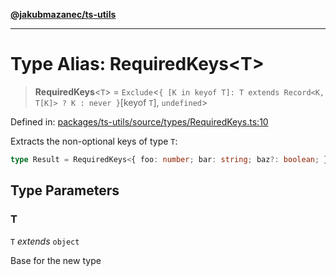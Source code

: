 [**@jakubmazanec/ts-utils**](../README.md)

---

# Type Alias: RequiredKeys\<T\>

> **RequiredKeys**\<`T`\> =
> `Exclude`\<`{ [K in keyof T]: T extends Record<K, T[K]> ? K : never }`\[keyof `T`\], `undefined`\>

Defined in:
[packages/ts-utils/source/types/RequiredKeys.ts:10](https://github.com/jakubmazanec/tools/blob/a9ba87d349a220bbed24d161794f90a6ba6009e5/packages/ts-utils/source/types/RequiredKeys.ts#L10)

Extracts the non-optional keys of type `T`:

```TypeScript
type Result = RequiredKeys<{ foo: number; bar: string; baz?: boolean; }>; // `typeof Result` is `'foo' | 'bar`
```

## Type Parameters

### T

`T` _extends_ `object`

Base for the new type
